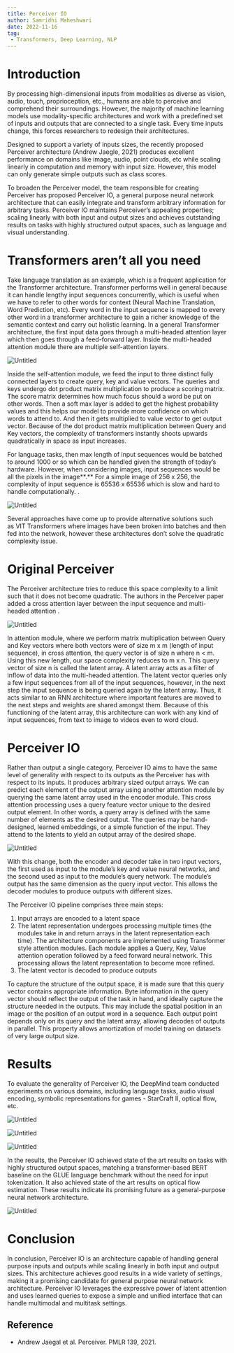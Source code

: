 ```yaml
---
title: Perceiver IO
author: Samridhi Maheshwari
date: 2022-11-16
tag:
 - Transformers, Deep Learning, NLP
---
```


# Introduction

By processing high-dimensional inputs from modalities as diverse as vision, audio, touch, proprioception, etc., humans are able to perceive and comprehend their surroundings. However, the majority of machine learning models use modality-specific architectures and work with a predefined set of inputs and outputs that are connected to a single task. Every time inputs change, this forces researchers to redesign their architectures.

Designed to support a variety of inputs sizes, the recently proposed Perceiver architecture (Andrew Jaegle, 2021) produces excellent performance on domains like image, audio, point clouds, etc while scaling linearly in computation and memory with input size. However, this model can only generate simple outputs such as class scores.

To broaden the Perceiver model, the team responsible for creating Perceiver has proposed Perceiver IO, a general purpose neural network architecture that can easily integrate and transform arbitrary information for arbitrary tasks. Perceiver IO maintains Perceiver’s appealing properties; scaling linearly with both input and output sizes and achieves outstanding results on tasks with highly structured output spaces, such as language and visual understanding.

# Transformers aren’t all you need

Take language translation as an example, which is a frequent application for the Transformer architecture. Transformer performs well in general because it can handle lengthy input sequences concurrently, which is useful when we have to refer to other words for context (Neural Machine Translation, Word Prediction, etc). Every word in the input sequence is mapped to every other word in a transformer architecture to gain a richer knowledge of the semantic context and carry out holistic learning. In a general Transformer architecture, the first input data goes through a multi-headed attention layer which then goes through a feed-forward layer. Inside the multi-headed attention module there are multiple self-attention layers. 

![Untitled](CS595J%20Seminar%20Blog%20-%20Perceiver%20IO%2013300deec0184fda91b564a47f46f80d/Untitled.png)

Inside the self-attention module, we feed the input to three distinct fully connected layers to create query, key and value vectors. The queries and keys undergo dot product matrix multiplication to produce a scoring matrix. The score matrix determines how much focus should a word be put on other words. Then a soft max layer is added to get the highest probability values and this helps our model to provide more confidence on which words to attend to. And then it gets multiplied to value vector to get output vector. Because of the dot product matrix multiplication between Query and Key vectors, the complexity of transformers instantly shoots upwards quadratically in space as input increases. 

For language tasks, then max length of input sequences would be batched to around 1000 or so which can be handled given the strength of today’s hardware. However, when considering images, input sequences would be all the pixels in the image**.** For a simple image of 256 x 256, the complexity of input sequence is 65536 x 65536 which is slow and hard to handle computationally. 
.

![Untitled](CS595J%20Seminar%20Blog%20-%20Perceiver%20IO%2013300deec0184fda91b564a47f46f80d/Untitled%201.png)

Several approaches have come up to provide alternative solutions such as VIT Transformers where images have been broken into batches and then fed into the network, however these architectures don’t solve the quadratic complexity issue. 

# Original Perceiver

The Perceiver architecture tries to reduce this space complexity to a limit such that it does not become quadratic. The authors in the Perceiver paper added a cross attention layer between the input sequence and multi-headed attention . 

![Untitled](CS595J%20Seminar%20Blog%20-%20Perceiver%20IO%2013300deec0184fda91b564a47f46f80d/Untitled%202.png)

In attention module, where we perform matrix multiplication between Query and Key vectors where both vectors were of size m x m (length of input sequence), in cross attention, the query vector is of size n where n < m. Using this new length, our space complexity reduces to m x n. This query vector of size n is called the latent array. A latent array acts as a filter of inflow of data into the multi-headed attention. The latent vector queries only a few input sequences from all of the input sequences, however, in the next step the input sequence is being queried again by the latent array. Thus, it acts similar to an RNN architecture where important features are moved to the next steps and weights are shared amongst them. Because of this functioning of the latent array, this architecture can work with any kind of input sequences, from text to image to videos even to word cloud.

# Perceiver IO

Rather than output a single category, Perceiver IO aims to have the same level of generality with respect to its outputs as the Perceiver has with respect to its inputs. It produces arbitrary sized output arrays. We can predict each element of the output array using another attention module by querying the same latent array used in the encoder module. This cross attention processing uses a query feature vector unique to the desired output element. In other words, a query array is defined with the same number of elements as the desired output. The queries may be hand-designed, learned embeddings, or a simple function of the input. They attend to the latents to yield an output array of the desired shape.

![Untitled](CS595J%20Seminar%20Blog%20-%20Perceiver%20IO%2013300deec0184fda91b564a47f46f80d/Untitled%203.png)

With this change, both the encoder and decoder take in two input vectors, the first used as input to the module’s key and value neural networks, and the second used as input to the module’s query network. The module’s output has the same dimension as the query input vector. This allows the decoder modules to produce outputs with different sizes.

The Perceiver IO pipeline comprises three main steps: 

1.  Input arrays are encoded to a latent space
2.  The latent representation undergoes processing multiple times (the modules take in and return arrays in the latent representation each time). The architecture components are implemented using Transformer style attention modules. Each module applies a Query, Key, Value attention operation followed by a feed forward neural network. This processing allows the latent representation to become more refined. 
3. The latent vector is decoded to produce outputs

To capture the structure of the output space, it is made sure that this query vector contains appropriate information. Byte information in the query vector should reflect the output of the task in hand, and ideally capture the structure needed in the outputs. This may include the spatial position in an image or the position of an output word in a sequence. Each output point depends only on its query and the latent array, allowing decodes of outputs in parallel. This property allows amortization of model training on datasets of very large output size.

# Results

To evaluate the generality of Perceiver IO, the DeepMind team conducted experiments on various domains, including language tasks, audio visual encoding, symbolic representations for games - StarCraft II, optical flow, etc.

![Untitled](CS595J%20Seminar%20Blog%20-%20Perceiver%20IO%2013300deec0184fda91b564a47f46f80d/Untitled%204.png)

![Untitled](CS595J%20Seminar%20Blog%20-%20Perceiver%20IO%2013300deec0184fda91b564a47f46f80d/Untitled%205.png)

![Untitled](CS595J%20Seminar%20Blog%20-%20Perceiver%20IO%2013300deec0184fda91b564a47f46f80d/Untitled%206.png)

In the results, the Perceiver IO achieved state of the art results on tasks with highly structured output spaces, matching a transformer-based BERT baseline on the GLUE language benchmark without the need for input tokenization. It also achieved state of the art results on optical flow estimation. These results indicate its promising future as a general-purpose neural network architecture.

![Untitled](CS595J%20Seminar%20Blog%20-%20Perceiver%20IO%2013300deec0184fda91b564a47f46f80d/Untitled%207.png)

# Conclusion

In conclusion, Perceiver IO is an architecture capable of handling general purpose inputs and outputs while scaling linearly in both input and output sizes. This architecture achieves good results in a wide variety of settings, making it a promising candidate for general purpose neural network architecture. Perceiver IO leverages the expressive power of latent attention and uses learned queries to expose a simple and unified interface that can handle multimodal and multitask settings.

## Reference 
- Andrew Jaegal et al. Perceiver. PMLR 139, 2021. 
